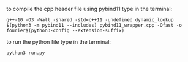 to compile the cpp header file using pybind11 type in the terminal:
```
g++-10 -O3 -Wall -shared -std=c++11 -undefined dynamic_lookup $(python3 -m pybind11 --includes) pybind11_wrapper.cpp -Ofast -o fourier$(python3-config --extension-suffix)
```
to run the python file type in the terminal:
```
python3 run.py
